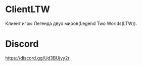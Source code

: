 # ClientLTW
Клиент игры Легенда двух миров(Legend Two Worlds(LTW)).
# Discord
https://discord.gg/Ud3BUjyy2r
